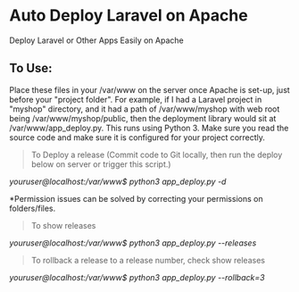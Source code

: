 # Auto Deploy Laravel on Apache
Deploy Laravel or Other Apps Easily on Apache

## To Use:
Place these files in your /var/www on the server once Apache is set-up, just before your "project folder". For example, if I had a Laravel project in "myshop" directory, and it had a path of /var/www/myshop with web root being /var/www/myshop/public, then the deployment library would sit at /var/www/app_deploy.py. This runs using Python 3.  Make sure you read the source code and make sure it is configured for your project correctly.

> To Deploy a release (Commit code to Git locally, then run the deploy below on server or trigger this script.)

*youruser@localhost:/var/www$ python3 app_deploy.py -d*

*Permission issues can be solved by correcting your permissions on folders/files.

> To show releases

*youruser@localhost:/var/www$ python3 app_deploy.py --releases*

> To rollback a release to a release number, check show releases

*youruser@localhost:/var/www$ python3 app_deploy.py --rollback=3*

